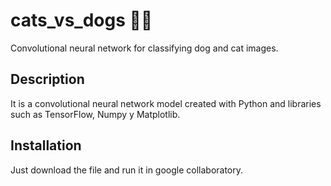 # cats_vs_dogs 🐶😺
Convolutional neural network for classifying dog and cat images.
 
## Description
It is a convolutional neural network model created with Python and libraries such as TensorFlow, Numpy y Matplotlib.  

## Installation
Just download the file and run it in google collaboratory.


 
